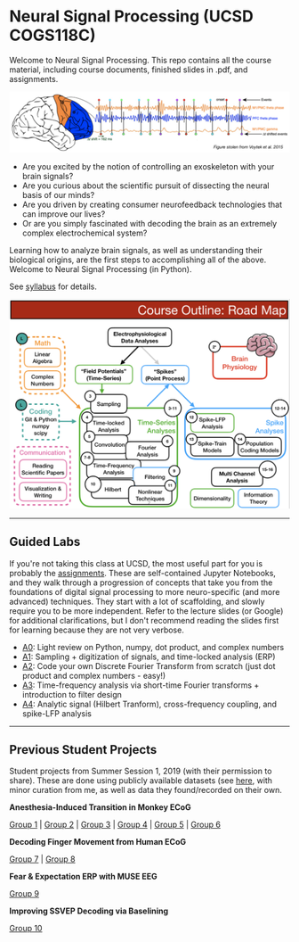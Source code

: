 # Neural Signal Processing (UCSD COGS118C)
Welcome to Neural Signal Processing.
This repo contains all the course material, including course documents, finished slides in .pdf, and assignments.

![](CourseDocuments/header.png)

+ Are you excited by the notion of controlling an exoskeleton with your brain signals?
+ Are you curious about the scientific pursuit of dissecting the neural basis of our minds?
+ Are you driven by creating consumer neurofeedback technologies that can improve our lives?
+ Or are you simply fascinated with decoding the brain as an extremely complex electrochemical system?

Learning how to analyze brain signals, as well as understanding their biological origins, are the first steps to accomplishing all of the above. Welcome to Neural Signal Processing (in Python).

See [syllabus](CourseDocuments/Syllabus.pdf) for details.

![](CourseDocuments/roadmap.png)

---
## Guided Labs

If you're not taking this class at UCSD, the most useful part for you is probably the [assignments](Assignments). These are self-contained Jupyter Notebooks, and they walk through a progression of concepts that take you from the foundations of digital signal processing to more neuro-specific (and more advanced) techniques. They start with a lot of scaffolding, and slowly require you to be more independent. Refer to the lecture slides (or Google) for additional clarifications, but I don't recommend reading the slides first for learning because they are not very verbose.

- [A0](Assignments/A0-LinAlgComplex.ipynb): Light review on Python, numpy, dot product, and complex numbers
- [A1](Assignments/A1-SamplingTimeSeries.ipynb): Sampling + digitization of signals, and time-locked analysis (ERP)
- [A2](Assignments/A2-FourierTransform.ipynb): Code your own Discrete Fourier Transform from scratch (just dot product and complex numbers - easy!)
- [A3](Assignments/A3-TimeFrequencyFiltering.ipynb): Time-frequency analysis via short-time Fourier transforms + introduction to filter design
- [A4](Assignments/A4-HilbertLFPSpike.ipynb): Analytic signal (Hilbert Tranform), cross-frequency coupling, and spike-LFP analysis

---

## Previous Student Projects

Student projects from Summer Session 1, 2019 (with their permission to share). These are done using publicly available datasets (see [here](/Assignments/project_data/data_curation.ipynb), with minor curation from me, as well as data they found/recorded on their own.

**Anesthesia-Induced Transition in Monkey ECoG**

[Group 1](https://github.com/vnazlukhanyan/COGS118C_Final/blob/master/Oscillatory_Basis_Project.ipynb) | [Group 2](https://github.com/kevinice95/Cogs118C-final) | [Group 3](https://github.com/dylew898/Cogs118Project) | [Group 4](https://github.com/ahsanbari/Cogs118C_Final_Prj) | [Group 5](https://github.com/Chuyang98/COGS-118C-Final-Project-Code-and-Slide) | [Group 6](https://github.com/ZhuojunChen/COGS118C/blob/master/Assignments/project_data/COGS118C-Final-Presentation-Monkey-Data-Analysis.ipynb)

**Decoding Finger Movement from Human ECoG**

[Group 7](https://github.com/benjaminmakowsky/cogs118c/blob/master/Assignments/Final%20Project.ipynb) | [Group 8](https://github.com/yuhaimei/COGS__118C_Final_Project)

**Fear & Expectation ERP with MUSE EEG**

[Group 9](https://github.com/TamuzHod/Neural-_signal_processing_final_project)

**Improving SSVEP Decoding via Baselining**

[Group 10](https://github.com/Nikleon/AR-Modeling-EEG-for-SSVEP/blob/master/FinalProjectReport.ipynb)
